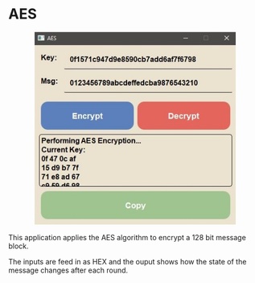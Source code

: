 # AES
<div align="center">
<img src="app.JPG" alt="application_photo" width="400px"/>
</div>
<p>This application applies the AES algorithm to encrypt a 128 bit message block.</p>
<p>The inputs are feed in as HEX and the ouput shows how the state of the message changes after each round.</p>
